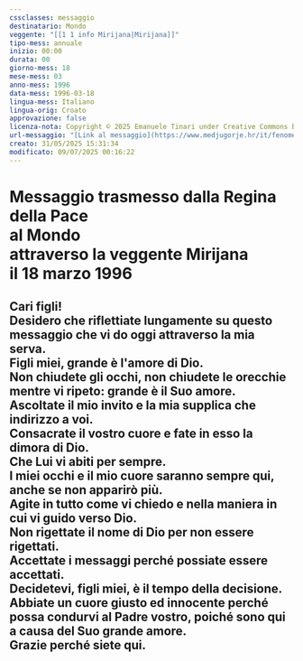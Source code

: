 ```yaml
---
cssclasses: messaggio
destinatario: Mondo
veggente: "[[1 1 info Mirijana|Mirijana]]"
tipo-mess: annuale
inizio: 00:00
durata: 00
giorno-mess: 18
mese-mess: 03
anno-mess: 1996
data-mess: 1996-03-18
lingua-mess: Italiano
lingua-orig: Croato
approvazione: false
licenza-nota: Copyright © 2025 Emanuele Tinari under Creative Commons BY-NC-SA 4.0 https://creativecommons.org/licenses/by-nc-sa/4.0/
url-messaggio: "[Link al messaggio](https://www.medjugorje.hr/it/fenomeno-di-medjugorje/apparizioni-annuali/)"
creato: 31/05/2025 15:31:34
modificato: 09/07/2025 00:16:22
---
```


# Messaggio trasmesso dalla Regina della Pace<br>al Mondo<br>attraverso la veggente Mirijana<br>il 18 marzo 1996

## Cari figli!<br>Desidero che riflettiate lungamente su questo messaggio che vi do oggi attraverso la mia serva.<br>Figli miei, grande è l'amore di Dio.<br>Non chiudete gli occhi, non chiudete le orecchie mentre vi ripeto: grande è il Suo amore.<br>Ascoltate il mio invito e la mia supplica che indirizzo a voi.<br>Consacrate il vostro cuore e fate in esso la dimora di Dio.<br>Che Lui vi abiti per sempre.<br>I miei occhi e il mio cuore saranno sempre qui, anche se non apparirò più.<br>Agite in tutto come vi chiedo e nella maniera in cui vi guido verso Dio.<br>Non rigettate il nome di Dio per non essere rigettati.<br>Accettate i messaggi perché possiate essere accettati.<br>Decidetevi, figli miei, è il tempo della decisione.<br>Abbiate un cuore giusto ed innocente perché possa condurvi al Padre vostro, poiché sono qui a causa del Suo grande amore.<br>Grazie perché siete qui.


